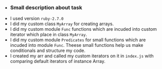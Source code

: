 * ### Small description about task
- I used version `ruby-2.7.0` 
- I did my custom class `MyArray` for creating arrays.
- I did my custom module `Func` functions which are incuded into custom iterator which place in class `MyArray`.
- I did my custom module `Predicates` for small functions which are incuded into module `Func`. 
  Theese small functions help us make conditionals and structure my code.
- I created my arr and called my custom iterators on it in `index.js` with comparing default iterators of instance Array.

